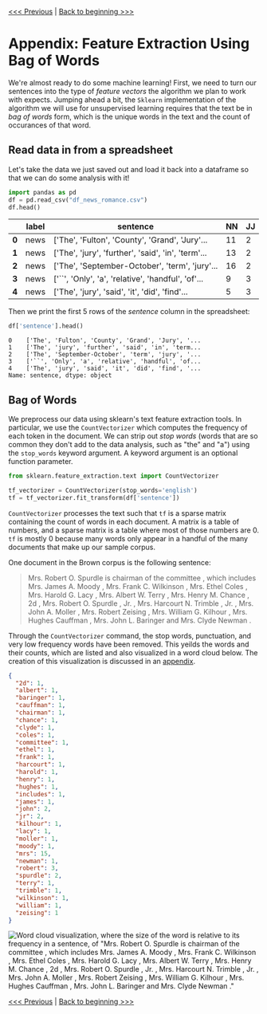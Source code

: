 [<<< Previous](10-resources.md) | [Back to beginning >>>](../README.md)

# Appendix: Feature Extraction Using Bag of Words

We're almost ready to do some machine learning!  First, we need to turn our sentences into the type of *feature vectors* the algorithm we plan to work with expects. Jumping ahead a bit, the `Sklearn` implementation of the algorithm we will use for unsupervised learning requires that the text be in *bag of words* form, which is the unique words in the text and the count of occurances of that word.

## Read data in from a spreadsheet

Let's take the data we just saved out and load it back into a dataframe so that we can do some analysis with it!

```python
import pandas as pd
df = pd.read_csv("df_news_romance.csv")
df.head()
```

|   | label  | sentence | NN | JJ |
|---|---|---|---|---|
| **0** | news  |  ['The', 'Fulton', 'County', 'Grand', 'Jury'... | 11 | 2
| **1** | news  |  ['The', 'jury', 'further', 'said', 'in', 'term'... | 13 | 2
| **2** | news  |  ['The', 'September-October', 'term', 'jury'... | 16 | 2
| **3** | news  |  ['``', 'Only', 'a', 'relative', 'handful', 'of'... | 9 | 3
| **4** | news  |  ['The', 'jury', 'said', 'it', 'did', 'find'... | 5 | 3

Then we print the first 5 rows of the *sentence* column in the spreadsheet:

```python
df['sentence'].head()
```

```
0    ['The', 'Fulton', 'County', 'Grand', 'Jury', '...
1    ['The', 'jury', 'further', 'said', 'in', 'term...
2    ['The', 'September-October', 'term', 'jury', '...
3    ['``', 'Only', 'a', 'relative', 'handful', 'of...
4    ['The', 'jury', 'said', 'it', 'did', 'find', '...
Name: sentence, dtype: object
```

## Bag of Words

We preprocess our data using sklearn's text feature extraction tools. In particular, we use the `CountVectorizer` which computes the frequency of each token in the document. We can strip out *stop words* (words that are so common they don't add to the data analysis, such as "the" and "a") using the `stop_words` keyword argument. A keyword argument is an optional function parameter.

```python
from sklearn.feature_extraction.text import CountVectorizer

tf_vectorizer = CountVectorizer(stop_words='english')
tf = tf_vectorizer.fit_transform(df['sentence'])
```

`CountVectorizer` processes the text such that `tf` is a sparse matrix containing the count of words in each document. A matrix is a table of numbers, and a sparse matrix is a table where most of those numbers are 0. `tf` is mostly 0 because many words only appear in a handful of the many documents that make up our sample corpus.

One document in the Brown corpus is the following sentence:

> Mrs. Robert O. Spurdle is chairman of the committee , which includes Mrs. James A. Moody , Mrs. Frank C. Wilkinson , Mrs. Ethel Coles , Mrs. Harold G. Lacy , Mrs. Albert W. Terry , Mrs. Henry M. Chance , 2d , Mrs. Robert O. Spurdle , Jr. , Mrs. Harcourt N. Trimble , Jr. , Mrs. John A. Moller , Mrs. Robert Zeising , Mrs. William G. Kilhour , Mrs. Hughes Cauffman , Mrs. John L. Baringer and Mrs. Clyde Newman .

Through the `CountVectorizer` command, the stop words, punctuation, and very low frequency words have been removed. This yeilds the words and their counts, which are listed and also visualized in a word cloud below. The creation of this visualization is discussed in an [appendix](a05-word_cloud.md).

```json
{
  "2d": 1,
  "albert": 1,
  "baringer": 1,
  "cauffman": 1,
  "chairman": 1,
  "chance": 1,
  "clyde": 1,
  "coles": 1,
  "committee": 1,
  "ethel": 1,
  "frank": 1,
  "harcourt": 1,
  "harold": 1,
  "henry": 1,
  "hughes": 1,
  "includes": 1,
  "james": 1,
  "john": 2,
  "jr": 2,
  "kilhour": 1,
  "lacy": 1,
  "moller": 1,
  "moody": 1,
  "mrs": 15,
  "newman": 1,
  "robert": 3,
  "spurdle": 2,
  "terry": 1,
  "trimble": 1,
  "wilkinson": 1,
  "william": 1,
  "zeising": 1
}
```

![Word cloud visualization, where the size of the word is relative to its frequency in a sentence, of "Mrs. Robert O. Spurdle is chairman of the committee , which includes Mrs. James A. Moody , Mrs. Frank C. Wilkinson , Mrs. Ethel Coles , Mrs. Harold G. Lacy , Mrs. Albert W. Terry , Mrs. Henry M. Chance , 2d , Mrs. Robert O. Spurdle , Jr. , Mrs. Harcourt N. Trimble , Jr. , Mrs. John A. Moller , Mrs. Robert Zeising , Mrs. William G. Kilhour , Mrs. Hughes Cauffman , Mrs. John L. Baringer and Mrs. Clyde Newman ."](images/countvect_wordcloud.png?)

[<<< Previous](10-resources.md) | [Back to beginning >>>](../README.md)
